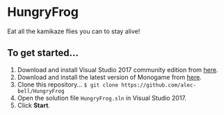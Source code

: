 # HungryFrog
Eat all the kamikaze flies you can to stay alive!

## To get started...
1. Download and install Visual Studio 2017 community edition from [here](https://visualstudio.microsoft.com/vs/older-downloads/).
2. Download and install the latest version of Monogame from [here](http://www.monogame.net/downloads/).
3. Clone this repository...
   `$ git clone https://github.com/alec-bell/HungryFrog`
4. Open the solution file `HungryFrog.sln` in Visual Studio 2017.
5. Click __Start__.